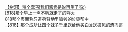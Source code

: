 [【树洞】辣个蠢丐!我们酱紫是说再见了吗:)](http://tieba.baidu.com/p/3697799315?see_lz=1&pn=)   
[[818]那个早上一声不吭就走了的咩太](http://tieba.baidu.com/p/3698118201?see_lz=1&pn=)   
[818那个表面称兄道弟背地里骗钱的垃圾帮主](http://tieba.baidu.com/p/3698687545?see_lz=1&pn=)   
[【818】那个成功让四个妹子千里送给他买白发送披风的渣丐哥](http://tieba.baidu.com/p/3699118669?see_lz=1&pn=)   
